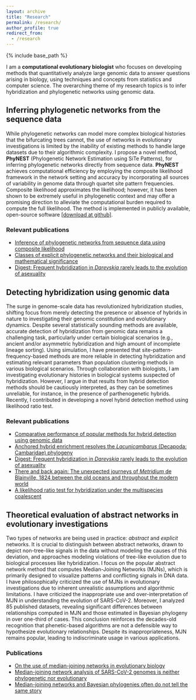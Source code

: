 ```yaml
---
layout: archive
title: "Research"
permalink: /research/
author_profile: true
redirect_from:
  - /research
---
```


{% include base_path %}

I am a **computational evolutionary biologist** who focuses on developing methods that quantitatively analyze large genomic data to answer questions arising in biology, using techniques and concepts from statistics and computer science. The overarching theme of my research topics is to infer hybridization and phylogenetic networks using genomic data.

## Inferring phylogenetic networks from the sequence data

<!-- create a logo for phynest and insert -->
While phylogenetic networks can model more complex biological histories that the bifurcating trees cannot, the use of networks in evolutionary investigations is limited by the inability of existing methods to handle large datasets due to their algorithmic complexity. I propose a novel method, **PhyNEST** (Phylogenetic Network Estimation using SiTe Patterns), for inferring phylogenetic networks directly from sequence data. **PhyNEST** achieves computational efficiency by employing the composite likelihood framework in the network setting and accuracy by incorporating all sources of variability in genome data through quartet site pattern frequencies. Composite likelihood approximates the likelihood; however, it has been shown to be extremely useful in phylogenetic context and may offer a promising direction to alleviate the computational burden required to compute the full likelihood. The method is implemented in publicly available, open-source software [[download at github]](https://github.com/sungsik-kong/PhyNEST.jl).

### Relevant publications
- [Inference of phylogenetic networks from sequence data using composite likelihood](https://doi.org/10.1101/2022.11.14.516468)
- [Classes of explicit phylogenetic networks and their biological and mathematical significance](https://doi.org/10.1007/s00285-022-01746-y)
- [Digest: Frequent hybridization in *Darevskia* rarely leads to the evolution of asexuality](https://doi.org/10.1111/evo.14587)

## Detecting hybridization using genomic data

The surge in genome-scale data has revolutionized hybridization studies, shifting focus from merely detecting the presence or absence of hybrids in nature to investigating their genomic constitution and evolutionary dynamics. Despite several statistically sounding methods are available, accurate detection of hybridization from genomic data remains a challenging task, particularly under certain biological scenarios (e.g., ancient and/or asymmetric hybridization and high amount of incomplete lineage sorting). Using simulation, I have presented that site-pattern-frequency-based methods are more reliable in detecting hybridization and estimating relevant parameters than population clustering methods in various biological scenarios. Through collaboration with biologists, I am investigating evolutionary histories in biological systems suspected of hybridization. However, I argue in that results from hybrid detection methods should be cautiously interpreted, as they can be sometimes unreliable, for instance, in the presence of parthenogenetic hybrids. Recently, I contributed in developing a novel hybrid detection method using likelihood ratio test.

### Relevant publications
- [Comparative performance of popular methods for hybrid detection using genomic data](https://doi.org/10.1093/sysbio/syaa092)
- [Anchored hybrid enrichment resolves the *Lacunicambarus* (Decapoda: Cambaridae) phylogeny](https://doi.org/10.1093/jcbiol/ruab073)
- [Digest: Frequent hybridization in *Darevskia* rarely leads to the evolution of asexuality](https://doi.org/10.1111/evo.14462)
- [There and back again: The unexpected journeys of *Metridium* de Blainville, 1824 between the old oceans and throughout the modern world](https://doi.org/10.1086/723800)
- [A likelihood ratio test for hybridization under the multispecies coalescent](https://doi.org/10.1101/2023.06.20.545699)


## Theoretical evaluation of abstract networks in evolutionary investigations

Two types of networks are being used in practice: *abstract* and *explicit* networks. It is crucial to distinguish between abstract networks, drawn to depict non-tree-like signals in the data without modeling the causes of this deviation, and approaches modeling violations of tree-like evolution due to biological processes like hybridization. I focus on the popular abstract network method that computes Median-Joining Networks (MJNs), which is primarily designed to visualize patterns and conflicting signals in DNA data. I have philosophically criticized the use of MJNs in evolutionary investigations due to inherent unrealistic assumptions and algorithmic limitations. I have criticized the inappropriate use and over-interpretation of MJN in understanding the evolution of SARS-CoV-2. Moreover, I analyzed 85 published datasets, revealing significant differences between relationships computed in MJN and those estimated in Bayesian phylogeny in over one-third of cases. This conclusion reinforces the decades-old recognition that phenetic-based algorithms are not a defensible way to hypothesize evolutionary relationships. Despite its inappropriateness, MJN remains popular, leading to indiscriminate usage in various applications.

### Publications
- [On the use of median-joining networks in evolutionary biology](https://doi.org/10.1111/cla.12147)
- [Median-joining network analysis of SARS-CoV-2 genomes is neither phylogenetic nor evolutionary](https://doi.org/10.1073/pnas.2007062117)
- [Median-joining networks and Bayesian phylogenies often do not tell the same story](https://doi.org/10.18061/bssb.v2i1.9625)